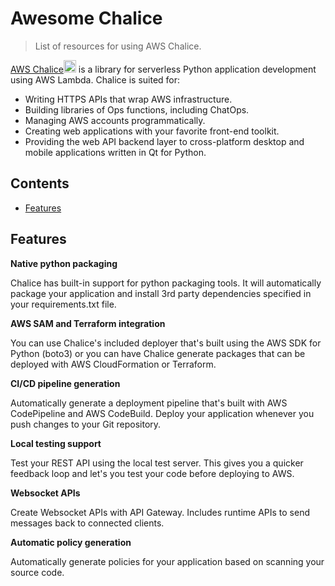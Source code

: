 # Awesome Chalice
> List of resources for using AWS Chalice.

[AWS Chalice](https://aws.github.io/chalice/)<a href="https://aws.github.io/chalice/"><img src="https://aws.github.io/chalice/_static/img/chalice-logo-icon-small.png" height="20"></a> is a library for serverless Python application development using AWS Lambda. Chalice is suited for:

- Writing HTTPS APIs that wrap AWS infrastructure.
- Building libraries of Ops functions, including ChatOps.
- Managing AWS accounts programmatically.
- Creating web applications with your favorite front-end toolkit.
- Providing the web API backend layer to cross-platform desktop and mobile applications written in Qt for Python.

## Contents
- [Features](#features)


## Features

**Native python packaging**

Chalice has built-in support for python packaging tools. It will automatically package your application and install 3rd party dependencies specified in your requirements.txt file.

**AWS SAM and Terraform integration**

You can use Chalice's included deployer that's built using the AWS SDK for Python (boto3) or you can have Chalice generate packages that can be deployed with AWS CloudFormation or Terraform.

**CI/CD pipeline generation**

Automatically generate a deployment pipeline that's built with AWS CodePipeline and AWS CodeBuild. Deploy your application whenever you push changes to your Git repository.

**Local testing support**

Test your REST API using the local test server. This gives you a quicker feedback loop and let's you test your code before deploying to AWS.

**Websocket APIs**

Create Websocket APIs with API Gateway. Includes runtime APIs to send messages back to connected clients.

**Automatic policy generation**

Automatically generate policies for your application based on scanning your source code.

